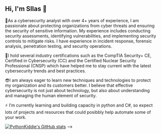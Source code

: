 ## Hi, I'm SIlas 👋

🎯As a cybersecurity analyst with over 4+ years of experience, I am passionate about protecting organizations from cyber threats and ensuring the security of sensitive information. My experience includes conducting security assessments, identifying vulnerabilities, and implementing security controls to mitigate risks. I have experience in incident response, forensic analysis, penetration testing, and security operations.

🚀I hold several industry certifications such as the CompTIA Security+ CE, Certified in Cybersecurity (CC) and the Certified Nuclear Security Professional (CNSP) which have helped me to stay current with the latest cybersecurity trends and best practices.

😎I am always eager to learn new techniques and technologies to protect my organization and its customers better. I believe that effective cybersecurity is not just about technology, but also about understanding and managing the human element of security.

⚡ I’m currently learning and building capacity in python and C#, so expect lots of projects and resources that could posibbly help automate some of your work. 

[![PythonKiddie's GitHub stats](https://github-readme-stats.vercel.app/api?username=PythonKiddie9&show_icons=true&theme=radical)](https://github.com/anuraghazra/github-readme-stats)
-->
